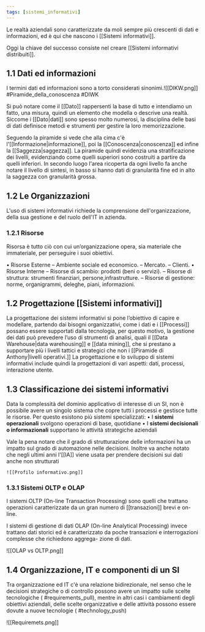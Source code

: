 ```yaml
---
tags: [sistemi_informativi]
---
```

Le realtà aziendali sono caratterizzate da moli sempre più crescenti di dati e informazioni, ed è qui che nascono i [[Sistemi informativi]].

Oggi la chiave del successo consiste nel creare [[Sistemi informativi distribuiti]].

## 1.1 Dati ed informazioni 

I termini dati ed informazioni sono a torto considerati sinonimi.![[DIKW.png]] #Piramide_della_conoscenza #DIWK

Si può notare come il [[Dato]] rappersenti la base di tutto e intendiamo un fatto, una misura, quindi un elemento che modella o descrive una realtà. 
Siccome i [[Dato|dati]] sono spesso molto numerosi, la disciplina delle basi di dati definisce metodi e strumenti per gestire la loro memorizzazione.

Seguendo la piramide si vede che alla cima c'è l'[[Informazione|informazione]], poi la [[Conoscenza|conoscenza]] ed infine la [[Saggezza|saggezza]].
La piramide quindi evidenzia una stratificazione dei livelli, evidenziando come quelli superiori sono costruiti a partire da quelli inferiori. In secondo luogo l'area ricoperta da ogni livello fa anche notare il livello di sintesi, in basso si hanno dati di granularità fine ed in alto la saggezza con granularità grossa.

## 1.2 Le Organizzazioni 

L'uso di sistemi informativi richiede la comprensione dell'organizzazione, della sua gestione e del ruolo dell'IT in azienda.

### 1.2.1 Risorse

Risorsa è tutto ciò con cui un’organizzazione opera, sia materiale che immateriale, per perseguire i suoi obiettivi. 

• Risorse Esterne
	– Ambiente sociale ed economico.
	– Mercato.
	– Clienti.
• Risorse Interne
	– Risorse di scambio: prodotti (beni o servizi).
	– Risorse di struttura: strumenti finanziari, persone,infrastrutture.
	– Risorse di gestione: norme, organigrammi, deleghe, piani, informazioni.

## 1.2 Progettazione [[Sistemi informativi]]

La progettazione dei sistemi informativi si pone l’obiettivo di capire e modellare, partendo dai bisogni organizzativi, come i dati e i [[Processi]] possano essere supportati dalla tecnologia, per questo motivo, la gestione dei dati può prevedere l’uso di strumenti di analisi, quali il [[Data Warehouse|data warehousing]] e [[data mining]], che si prestano a supportare più i livelli tattici e strategici che non i [[Piramide di Anthony|livelli operativi.]]
La progettazione e lo sviluppo di sistemi informativi include quindi la progettazioni di vari aspetti: dati, processi, interazione utente.

## 1.3 Classificazione dei sistemi informativi

Data la complessità del dominio applicativo di interesse di un SI, non è possibile avere  un singolo sistema che copre tutti i processi e gestisce tutte le risorse. Per questo esistono più sistemi specializzati:
	• I **sistemi operazionali** svolgono operazioni di base, quotidiane 
	• I **sistemi decisionali o informazionali** supportano le attività strategiche aziendali

Vale la pena notare che il grado di strutturazione delle informazioni ha un impatto sul grado di automazione nelle decisioni. Inoltre va anche notato che negli ultimi anni l'[[IA]] viene usata per prendere decisioni sui dati anche non strutturati

	![[Profilo informativo.png]]

### 1.3.1 Sistemi OLTP e OLAP

I sistemi OLTP (On-line Transaction Processing) sono quelli che trattano operazioni caratterizzate da un gran numero di [[transazioni]] brevi e on-line.

I sistemi di gestione di dati OLAP (On-line Analytical Processing) invece trattano dati storici ed è caratterizzato da poche transazioni e interrogazioni complesse che richiedono aggrega-
zione di dati. 

![[OLAP vs OLTP.png]]

## 1.4 Organizzazione, IT e componenti di un SI

Tra organizzazione ed IT c'è una relazione bidirezionale, nel senso che le decisioni strategiche o di controllo possono avere un impatto sulle scelte tecnologiche ( #requirements_pull), mentre in altri casi i cambiamenti degli obiettivi aziendali, delle scelte organizzative e delle attività possono essere dovute a nuove tecnologie ( #technology_push)

![[Requiremets.png]]

